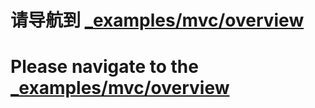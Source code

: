 # 请导航到 [_examples/mvc/overview](https://github.com/kataras/iris/tree/master/_examples/mvc/overview)

# Please navigate to the [_examples/mvc/overview](https://github.com/kataras/iris/tree/master/_examples/mvc/overview)